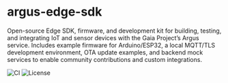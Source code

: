 # argus-edge-sdk
Open-source Edge SDK, firmware, and development kit for building, testing, and integrating IoT and sensor devices with the Gaia Project’s Argus service. Includes example firmware for Arduino/ESP32, a local MQTT/TLS development environment, OTA update examples, and backend mock services to enable community contributions and custom integrations.


![CI](https://github.com/<org>/argus-edge-sdk/actions/workflows/ci.yml/badge.svg)
![License](https://img.shields.io/badge/license-Apache--2.0-blue)